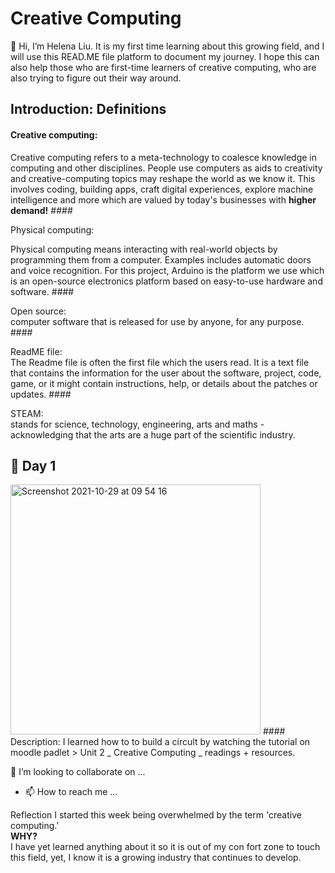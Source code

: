 <h1>Creative Computing</h1>
👋 Hi, I’m Helena Liu. It is my first time learning about this growing field, and I will use this READ.ME file platform to document my journey. I hope this can also help those who are first-time learners of creative computing, who are also trying to figure out their way around. 


## Introduction: Definitions
#### <p> Creative computing: <br> 
<p> Creative computing refers to a meta-technology to coalesce knowledge in computing and other disciplines. People use computers as aids to creativity and creative-computing topics may reshape the world as we know it. This involves coding, building apps, craft digital experiences, explore machine intelligence and more which are valued by today's businesses with <strong> higher demand!</strong> 
#### <p> Physical computing:<br> 
<p> Physical computing means interacting with real-world objects by programming them from a computer. Examples includes automatic doors and voice recognition. For this project, Arduino is the platform we use which is an open-source electronics platform based on easy-to-use hardware and software. 
#### <p> Open source: <br> computer software that is released for use by anyone, for any purpose. 
#### <p> ReadME file: <br> The Readme file is often the first file which the users read. It is a text file that contains the information for the user about the software, project, code,
game, or it might contain instructions, help, or details about the patches or updates. 
#### <p> STEAM: <br> stands for science, technology, engineering, arts and maths - acknowledging that the arts are a huge part of the scientific industry.<br>

## 🌱 Day 1
<img width="400" alt="Screenshot 2021-10-29 at 09 54 16" src="https://user-images.githubusercontent.com/93260038/139406453-c73ee7ce-e7f9-4753-a78a-dc5a1c3ee50a.png">
#### Description: I learned how to to build a circult by watching the tutorial on moodle padlet > Unit 2 _ Creative Computing _ readings + resources. 

💞️ I’m looking to collaborate on ...
- 📫 How to reach me ...

<!---
LIUCHIH/LIUCHIH is a ✨ special ✨ repository because its `README.md` (this file) appears on your GitHub profile.
You can click the Preview link to take a look at your changes.
--->
Reflection
 I started this week being overwhelmed by the term 'creative computing.' <br> 
<strong> WHY? </strong> <br> I have yet learned anything about it so it is out of my con fort zone to touch this field, yet, I know it is a growing industry that continues to develop. <br>
